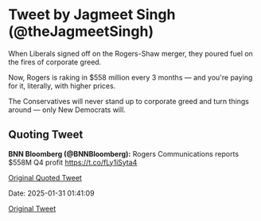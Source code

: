 # Tweet by Jagmeet Singh (@theJagmeetSingh)

When Liberals signed off on the Rogers-Shaw merger, they poured fuel on the fires of corporate greed. 

Now, Rogers is raking in $558 million every 3 months — and you're paying for it, literally, with higher prices.

The Conservatives will never stand up to corporate greed and turn things around — only New Democrats will.

## Quoting Tweet

**BNN Bloomberg (@BNNBloomberg):** Rogers Communications reports $558M Q4 profit https://t.co/fLy1iSyta4

[Original Quoted Tweet](https://x.com/BNNBloomberg/status/1885011484121403733)

Date: 2025-01-31 01:41:09

[Original Tweet](https://x.com/theJagmeetSingh/status/1885141237369381080)
